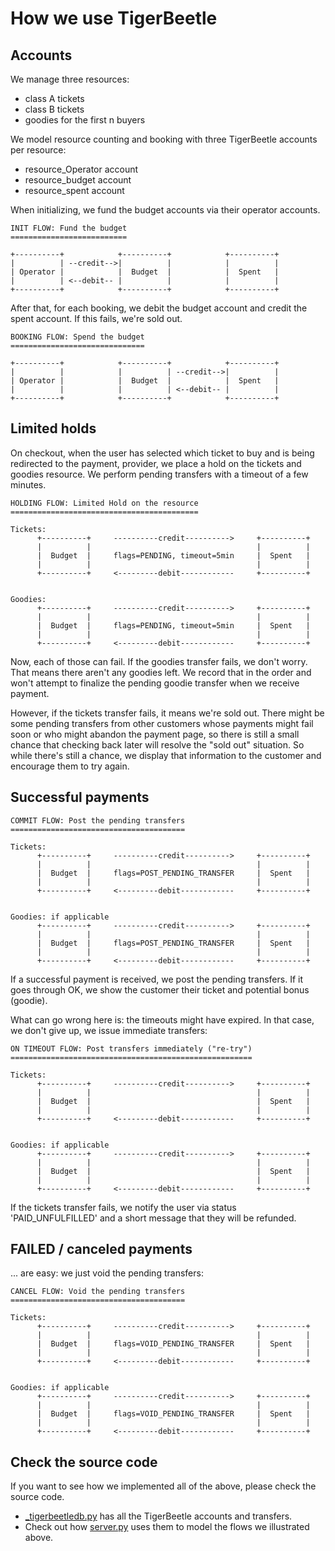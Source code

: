 # How we use TigerBeetle

## Accounts

We manage three resources:

- class A tickets
- class B tickets
- goodies for the first n buyers

We model resource counting and booking with three TigerBeetle accounts per
resource:

- resource_Operator account
- resource_budget account
- resource_spent account

When initializing, we fund the budget accounts via their operator accounts.

```
INIT FLOW: Fund the budget
==========================

+----------+            +----------+            +----------+
|          | --credit-->|          |            |          |
| Operator |            |  Budget  |            |  Spent   |
|          | <--debit-- |          |            |          |
+----------+            +----------+            +----------+
```

After that, for each booking, we debit the budget account and credit the spent
account. If this fails, we're sold out.


```
BOOKING FLOW: Spend the budget
==============================

+----------+            +----------+            +----------+
|          |            |          | --credit-->|          |
| Operator |            |  Budget  |            |  Spent   |
|          |            |          | <--debit-- |          |
+----------+            +----------+            +----------+
```

## Limited holds

On checkout, when the user has selected which ticket to buy and is being
redirected to the payment, provider, we place a hold on the tickets and goodies
resource. We perform pending transfers with a timeout of a few minutes.

```
HOLDING FLOW: Limited Hold on the resource
==========================================

Tickets:
      +----------+     ----------credit---------->     +----------+
      |          |                                     |          |
      |  Budget  |     flags=PENDING, timeout=5min     |  Spent   |
      |          |                                     |          |
      +----------+     <---------debit------------     +----------+


Goodies:
      +----------+     ----------credit---------->     +----------+
      |          |                                     |          |
      |  Budget  |     flags=PENDING, timeout=5min     |  Spent   |
      |          |                                     |          |
      +----------+     <---------debit------------     +----------+
```

Now, each of those can fail. If the goodies transfer fails, we don't worry. That
means there aren't any goodies left. We record that in the order and won't
attempt to finalize the pending goodie transfer when we receive payment.

However, if the tickets transfer fails, it means we're sold out. There might be
some pending transfers from other customers whose payments might fail soon or
who might abandon the payment page, so there is still a small chance that
checking back later will resolve the "sold out" situation. So while there's
still a chance, we display that information to the customer and encourage them
to try again.

## Successful payments

```
COMMIT FLOW: Post the pending transfers
=======================================

Tickets:
      +----------+     ----------credit---------->     +----------+
      |          |                                     |          |
      |  Budget  |     flags=POST_PENDING_TRANSFER     |  Spent   |
      |          |                                     |          |
      +----------+     <---------debit------------     +----------+


Goodies: if applicable
      +----------+     ----------credit---------->     +----------+
      |          |                                     |          |
      |  Budget  |     flags=POST_PENDING_TRANSFER     |  Spent   |
      |          |                                     |          |
      +----------+     <---------debit------------     +----------+
```

If a successful payment is received, we post the pending transfers. If it goes
through OK, we show the customer their ticket and potential bonus (goodie).

What can go wrong here is: the timeouts might have expired. In that case, we
don't give up, we issue immediate transfers:

```
ON TIMEOUT FLOW: Post transfers immediately ("re-try")
======================================================

Tickets:
      +----------+     ----------credit---------->     +----------+
      |          |                                     |          |
      |  Budget  |                                     |  Spent   |
      |          |                                     |          |
      +----------+     <---------debit------------     +----------+


Goodies: if applicable
      +----------+     ----------credit---------->     +----------+
      |          |                                     |          |
      |  Budget  |                                     |  Spent   |
      |          |                                     |          |
      +----------+     <---------debit------------     +----------+
```

If the tickets transfer fails, we notify the user via status 'PAID_UNFULFILLED'
and a short message that they will be refunded.

## FAILED / canceled payments

... are easy: we just void the pending transfers:

```
CANCEL FLOW: Void the pending transfers
=======================================

Tickets:
      +----------+     ----------credit---------->     +----------+
      |          |                                     |          |
      |  Budget  |     flags=VOID_PENDING_TRANSFER     |  Spent   |
      |          |                                     |          |
      +----------+     <---------debit------------     +----------+


Goodies: if applicable
      +----------+     ----------credit---------->     +----------+
      |          |                                     |          |
      |  Budget  |     flags=VOID_PENDING_TRANSFER     |  Spent   |
      |          |                                     |          |
      +----------+     <---------debit------------     +----------+
```

## Check the source code

If you want to see how we implemented all of the above, please check the source
code.

- [_tigerbeetledb.py](../tigerfans/model/accounting/_tigerbeetle.py) has all the
  TigerBeetle accounts and transfers.
- Check out how [server.py](../tigerfans/server.py) uses them to model the
  flows we illustrated above.

